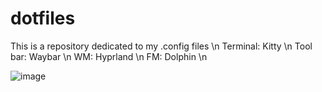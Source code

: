# dotfiles
This is a repository dedicated to my .config files \n
Terminal: Kitty \n
Tool bar: Waybar \n
WM: Hyprland \n
FM: Dolphin \n

![image](https://github.com/gaaelgarciia/dotfiles/assets/142544263/36999978-fcda-43d5-9ed3-b538d4a0ea8f)
